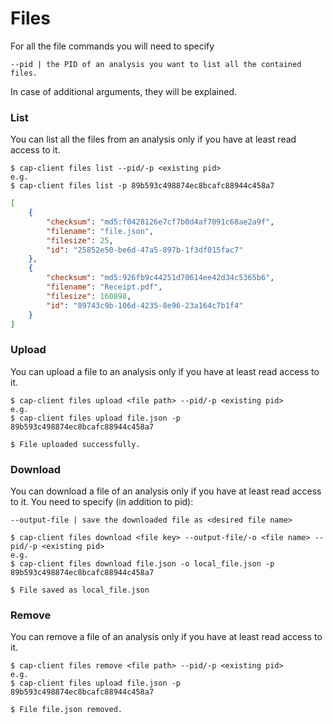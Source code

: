# Files

For all the file commands you will need to specify

`--pid | the PID of an analysis you want to list all the contained files.`

In case of additional arguments, they will be explained.


### List

You can list all the files from an analysis only if you have at least read access to it.

    $ cap-client files list --pid/-p <existing pid>
    e.g.
    $ cap-client files list -p 89b593c498874ec8bcafc88944c458a7

```json
[
    {
        "checksum": "md5:f0428126e7cf7b0d4af7091c68ae2a9f",
        "filename": "file.json",
        "filesize": 25,
        "id": "25852e50-be6d-47a5-897b-1f3df015fac7"
    },
    {
        "checksum": "md5:926fb9c44251d70614ee42d34c5365b6",
        "filename": "Receipt.pdf",
        "filesize": 160898,
        "id": "89743c9b-106d-4235-8e96-23a164c7b1f4"
    }
]
```


### Upload

You can upload a file to an analysis only if you have at least read access to it.

    $ cap-client files upload <file path> --pid/-p <existing pid>
    e.g.
    $ cap-client files upload file.json -p 89b593c498874ec8bcafc88944c458a7

    $ File uploaded successfully.


### Download

You can download a file of an analysis only if you have at least read access to it. You need to specify (in addition to pid):

`--output-file | save the downloaded file as <desired file name>`

    $ cap-client files download <file key> --output-file/-o <file name> --pid/-p <existing pid>
    e.g.
    $ cap-client files download file.json -o local_file.json -p 89b593c498874ec8bcafc88944c458a7

    $ File saved as local_file.json


### Remove

You can remove a file of an analysis only if you have at least read access to it.

    $ cap-client files remove <file path> --pid/-p <existing pid>
    e.g.
    $ cap-client files upload file.json -p 89b593c498874ec8bcafc88944c458a7

    $ File file.json removed.